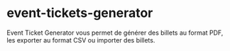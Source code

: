 # event-tickets-generator
Event Ticket Generator vous permet de générer des billets au format PDF, les exporter au format CSV ou importer des billets.
